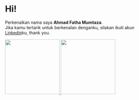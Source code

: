 # Hi! 
Perkenalkan nama saya **Ahmad Fatha Mumtaza**.\
Jika kamu tertarik untuk berkenalan denganku, silakan ikuti akun [Linkedin](https://www.linkedin.com/in/mumtaza15/)ku, thank you.
 
<p align="left">
<a href="https://github.com/Mumtaza15">
  <img height="180em" src="https://github-readme-stats-eight-theta.vercel.app/api?username=Mumtaza15&show_icons=true&theme=algolia&include_all_commits=true&count_private=true"/>
  <img height="180em" src="https://github-readme-stats-eight-theta.vercel.app/api/top-langs/?username=Mumtaza15&layout=compact&langs_count=8&theme=algolia"/>
</a>
</p>
